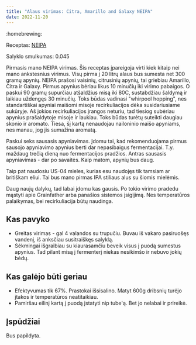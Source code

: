 ```yaml
---
title: "Alaus virimas: Citra, Amarillo and Galaxy NEIPA"
date: 2022-11-20
---
```


:homebrewing:

Receptas: [NEIPA](https://www.brewersfriend.com/homebrew/recipe/view/1331491/neipa/447451)

Salyklo smulkumas: 0.045

Pirmasis mano NEIPA virimas. Šis receptas įpareigoja virti kiek kitaip nei mano
ankstesnius virimus. Visų pirma į 20 litrų alaus bus sumesta net 300 gramų
apynių. NEIPA prašosi vaisinių, citrusinių apynių, tai griebiau Amarillo, Citra
ir Galaxy. Pirmus apynius bėriau likus 10 minučių iki virimo pabaigos. O paskui
90 gramų supurčiau atšaldžius misą iki 80C, sustabdžiau šaldymą ir laikiau
uždengęs 30 minučių. Toks būdas vadinasi "whirpool hopping", nes standartiškai
apyniai maišomi misoje recirkuliacijos dėka susidariusiame sukūryje. Aš jokios
recirkuliacijos įrangos neturiu, tad tiesiog subėriau apynius prašaldytoje
misoje ir laukiau. Toks būdas turėtų suteikti daugiau skonio ir aromato. Tiesa,
šį kartą nenaudojau nailoninio maišo apyniams, nes
manau, jog jis sumažina aromatą.

Paskui seks sausasis apyniavimas. Įdomu tai, kad rekomenduojama pirmus sausojo
apyniavimo apynius berti dar nepasibaigus fermentacijai. T.y. maždaug trečią
dieną nuo fermentacijos pradžios. Antras sausasis apyniavimas - dar po savaitės.
Kaip matom, apynių bus daug.

Taip pat naudosiu US-04 mieles, kurias esu naudojęs tik tamsiam ar britiškam
eliui. Tai bus mano pirmas IPA stiliaus alus su šiomis mielėmis.

Daug naujų dalykų, tad labai įdomu kas gausis. Po tokio virimo pradedu mąstyti
apie Grainfather arba panašios sistemos įsigijimą. Nes temperatūros palaikymas,
bei recirkuliacija būtų naudinga.

## Kas pavyko

- Greitas virimas - gal 4 valandos su trupučiu. Buvau iš vakaro pasiruošęs
  vandenį, iš anksčiau susitraiškęs salyklą.
- Sėkmingai išgraibiau su kiaurasamčiu beveik visus į puodą sumestus apynius.
  Tad pilant misą į fermenterį niekas nesikimšo ir nebuvo jokių bėdų.

## Kas galėjo būti geriau

- Efektyvumas tik 67%. Prastokai išsisalino. Matyt 600g dribsnių turėjo įtakos
  ir temperatūros neatitaikiau.
- Pamiršau eilinį kartą į puodą įstatyti nip tube'ą. Bet jo nelabai ir prireikė.

## Įspūdžiai

Bus papildyta.
